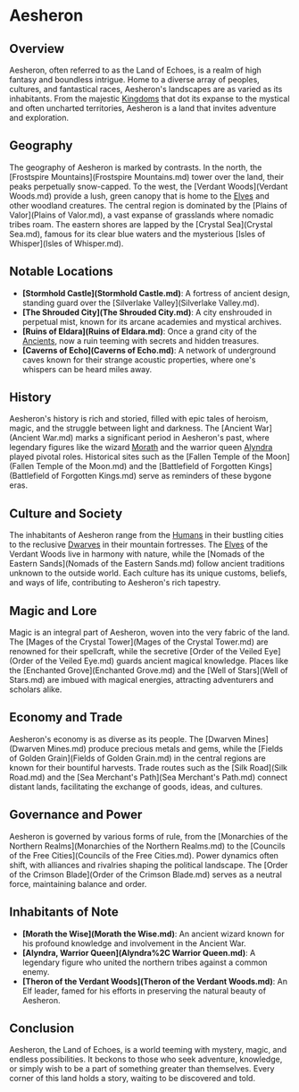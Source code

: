 # Aesheron

## Overview

Aesheron, often referred to as the Land of Echoes, is a realm of high fantasy and boundless intrigue. Home to a diverse array of peoples, cultures, and fantastical races, Aesheron's landscapes are as varied as its inhabitants. From the majestic [Kingdoms](Kingdoms.md) that dot its expanse to the mystical and often uncharted territories, Aesheron is a land that invites adventure and exploration.

## Geography

The geography of Aesheron is marked by contrasts. In the north, the [Frostspire Mountains](Frostspire Mountains.md) tower over the land, their peaks perpetually snow-capped. To the west, the [Verdant Woods](Verdant Woods.md) provide a lush, green canopy that is home to the [Elves](Elf.md) and other woodland creatures. The central region is dominated by the [Plains of Valor](Plains of Valor.md), a vast expanse of grasslands where nomadic tribes roam. The eastern shores are lapped by the [Crystal Sea](Crystal Sea.md), famous for its clear blue waters and the mysterious [Isles of Whisper](Isles of Whisper.md).

## Notable Locations

- **[Stormhold Castle](Stormhold Castle.md)**: A fortress of ancient design, standing guard over the [Silverlake Valley](Silverlake Valley.md).
- **[The Shrouded City](The Shrouded City.md)**: A city enshrouded in perpetual mist, known for its arcane academies and mystical archives.
- **[Ruins of Eldara](Ruins of Eldara.md)**: Once a grand city of the [Ancients](Ancients.md), now a ruin teeming with secrets and hidden treasures.
- **[Caverns of Echo](Caverns of Echo.md)**: A network of underground caves known for their strange acoustic properties, where one's whispers can be heard miles away.

## History

Aesheron's history is rich and storied, filled with epic tales of heroism, magic, and the struggle between light and darkness. The [Ancient War](Ancient War.md) marks a significant period in Aesheron's past, where legendary figures like the wizard [Morath](Morath.md) and the warrior queen [Alyndra](Alyndra.md) played pivotal roles. Historical sites such as the [Fallen Temple of the Moon](Fallen Temple of the Moon.md) and the [Battlefield of Forgotten Kings](Battlefield of Forgotten Kings.md) serve as reminders of these bygone eras.

## Culture and Society

The inhabitants of Aesheron range from the [Humans](Human.md) in their bustling cities to the reclusive [Dwarves](Dwarf.md) in their mountain fortresses. The [Elves](Elf.md) of the Verdant Woods live in harmony with nature, while the [Nomads of the Eastern Sands](Nomads of the Eastern Sands.md) follow ancient traditions unknown to the outside world. Each culture has its unique customs, beliefs, and ways of life, contributing to Aesheron's rich tapestry.

## Magic and Lore

Magic is an integral part of Aesheron, woven into the very fabric of the land. The [Mages of the Crystal Tower](Mages of the Crystal Tower.md) are renowned for their spellcraft, while the secretive [Order of the Veiled Eye](Order of the Veiled Eye.md) guards ancient magical knowledge. Places like the [Enchanted Grove](Enchanted Grove.md) and the [Well of Stars](Well of Stars.md) are imbued with magical energies, attracting adventurers and scholars alike.

## Economy and Trade

Aesheron's economy is as diverse as its people. The [Dwarven Mines](Dwarven Mines.md) produce precious metals and gems, while the [Fields of Golden Grain](Fields of Golden Grain.md) in the central regions are known for their bountiful harvests. Trade routes such as the [Silk Road](Silk Road.md) and the [Sea Merchant's Path](Sea Merchant's Path.md) connect distant lands, facilitating the exchange of goods, ideas, and cultures.

## Governance and Power

Aesheron is governed by various forms of rule, from the [Monarchies of the Northern Realms](Monarchies of the Northern Realms.md) to the [Councils of the Free Cities](Councils of the Free Cities.md). Power dynamics often shift, with alliances and rivalries shaping the political landscape. The [Order of the Crimson Blade](Order of the Crimson Blade.md) serves as a neutral force, maintaining balance and order.

## Inhabitants of Note

- **[Morath the Wise](Morath the Wise.md)**: An ancient wizard known for his profound knowledge and involvement in the Ancient War.
- **[Alyndra, Warrior Queen](Alyndra%2C Warrior Queen.md)**: A legendary figure who united the northern tribes against a common enemy.
- **[Theron of the Verdant Woods](Theron of the Verdant Woods.md)**: An Elf leader, famed for his efforts in preserving the natural beauty of Aesheron.

## Conclusion

Aesheron, the Land of Echoes, is a world teeming with mystery, magic, and endless possibilities. It beckons to those who seek adventure, knowledge, or simply wish to be a part of something greater than themselves. Every corner of this land holds a story, waiting to be discovered and told.